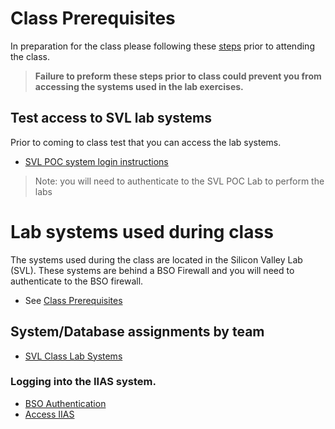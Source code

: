 # Class Prerequisites

  In preparation for the class please following these [steps](/FastStart-SF-EMEA-2018/Prerequisities.md) prior to attending the class. 
  
  > **Failure to preform these steps prior to class could prevent you from accessing the systems used in the lab exercises.**

## Test access to SVL lab systems  

Prior to coming to class test that you can access the lab systems.
   * [SVL POC system login instructions](/FastStart-SF-EMEA-2018/Docs/05_AccessSVLPOCSystems.md)  
   
   > Note: you will need to authenticate to the SVL POC Lab to perform the labs

# Lab systems used during class

The systems used during the class are located in the Silicon Valley Lab (SVL).  These systems are behind a BSO Firewall and you will need to authenticate to the BSO firewall.  
  * See [Class Prerequisites](/FastStart-SF-EMEA-2018/Prerequisities.md)

## System/Database assignments by team  

  * [SVL Class Lab Systems](//LabSystems.md)

### Logging into the IIAS system.  
   * [BSO Authentication](/FastStart-SF-EMEA-2018/Docs/06_Authenticate_SVL.md)     
   * [Access IIAS](/FastStart-SF-EMEA-2018/Docs/06_Login_to_IIAS_SVL.md)
 
 
  
  
